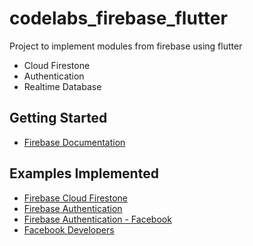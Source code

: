 # codelabs_firebase_flutter

Project to implement modules from firebase using flutter
- Cloud Firestone
- Authentication
- Realtime Database

## Getting Started
- [Firebase Documentation](https://firebase.google.com)

## Examples Implemented
- [Firebase Cloud Firestone](https://codelabs.developers.google.com/codelabs/flutter-firebase/index.html?index=..%2F..index)
- [Firebase Authentication](https://youtu.be/u_Lyx8KJWpg)
- [Firebase Authentication - Facebook](https://youtu.be/XxZLHP0fGwk)
- [Facebook Developers](https://developers.facebook.com)


